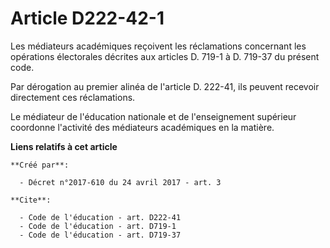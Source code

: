 # Article D222-42-1

Les médiateurs académiques reçoivent les réclamations concernant les opérations électorales décrites aux articles D. 719-1 à
D. 719-37 du présent code.

Par dérogation au premier alinéa de l'article D. 222-41, ils peuvent recevoir directement ces réclamations.

Le médiateur de l'éducation nationale et de l'enseignement supérieur coordonne l'activité des médiateurs académiques en la
matière.

**Liens relatifs à cet article**

	**Créé par**:

	  - Décret n°2017-610 du 24 avril 2017 - art. 3

	**Cite**:

	  - Code de l'éducation - art. D222-41
	  - Code de l'éducation - art. D719-1
	  - Code de l'éducation - art. D719-37
